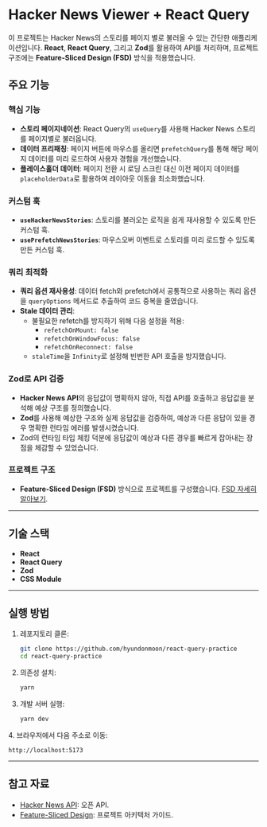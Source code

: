 # Hacker News Viewer + React Query

이 프로젝트는 Hacker News의 스토리를 페이지 별로 불러올 수 있는 간단한 애플리케이션입니다. **React**, **React Query**, 그리고 **Zod**를 활용하여 API를 처리하며, 프로젝트 구조에는 **Feature-Sliced Design (FSD)** 방식을 적용했습니다.

## 주요 기능

### 핵심 기능

- **스토리 페이지네이션**: React Query의 `useQuery`를 사용해 Hacker News 스토리를 페이지별로 불러옵니다.
- **데이터 프리패칭**: 페이지 버튼에 마우스를 올리면 `prefetchQuery`를 통해 해당 페이지 데이터를 미리 로드하여 사용자 경험을 개선했습니다.
- **플레이스홀더 데이터**: 페이지 전환 시 로딩 스크린 대신 이전 페이지 데이터를 `placeholderData`로 활용하여 레이아웃 이동을 최소화했습니다.

### 커스텀 훅

- **`useHackerNewsStories`**: 스토리를 불러오는 로직을 쉽게 재사용할 수 있도록 만든 커스텀 훅.
- **`usePrefetchNewsStories`**: 마우스오버 이벤트로 스토리를 미리 로드할 수 있도록 만든 커스텀 훅.

### 쿼리 최적화

- **쿼리 옵션 재사용성**: 데이터 fetch와 prefetch에서 공통적으로 사용하는 쿼리 옵션을 `queryOptions` 메서드로 추출하여 코드 중복을 줄였습니다.
- **Stale 데이터 관리**:
  - 불필요한 refetch를 방지하기 위해 다음 설정을 적용:
    - `refetchOnMount: false`
    - `refetchOnWindowFocus: false`
    - `refetchOnReconnect: false`
  - `staleTime`을 `Infinity`로 설정해 빈번한 API 호출을 방지했습니다.

### Zod로 API 검증

- **Hacker News API**의 응답값이 명확하지 않아, 직접 API를 호출하고 응답값을 분석해 예상 구조를 정의했습니다.
- **Zod**를 사용해 예상한 구조와 실제 응답값을 검증하여, 예상과 다른 응답이 있을 경우 명확한 런타임 에러를 발생시켰습니다.
- Zod의 런타임 타입 체킹 덕분에 응답값이 예상과 다른 경우를 빠르게 잡아내는 장점을 체감할 수 있었습니다.

### 프로젝트 구조

- **Feature-Sliced Design (FSD)** 방식으로 프로젝트를 구성했습니다. [FSD 자세히 알아보기](https://feature-sliced.design/docs).

---

## 기술 스택

- **React**
- **React Query**
- **Zod**
- **CSS Module**

---

## 실행 방법

1. 레포지토리 클론:

   ```bash
   git clone https://github.com/hyundonmoon/react-query-practice
   cd react-query-practice
   ```

2. 의존성 설치:

   ```bash
   yarn
   ```

3. 개발 서버 실행:
   ```bash
   yarn dev
   ```

4\. 브라우저에서 다음 주소로 이동:

```
http://localhost:5173
```

---

## 참고 자료

- [Hacker News API](https://hn.algolia.com/api): 오픈 API.
- [Feature-Sliced Design](https://feature-sliced.design): 프로젝트 아키텍처 가이드.
